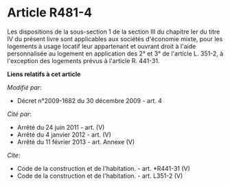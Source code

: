 # Article R481-4

Les dispositions de la sous-section 1 de la section III du chapitre Ier du titre IV du présent livre sont applicables aux
sociétés d'économie mixte, pour les logements à usage locatif leur appartenant et ouvrant droit à l'aide personnalisée au
logement en application des 2° et 3° de l'article L. 351-2, à l'exception des logements prévus à l'article R. 441-31.

**Liens relatifs à cet article**

_Modifié par_:

  - Décret n°2009-1682 du 30 décembre 2009 - art. 4

_Cité par_:

  - Arrêté du 24 juin 2011 - art. (V)
  - Arrêté du 4 janvier 2012 - art. (V)
  - Arrêté du 11 février 2013 - art. Annexe (V)

_Cite_:

  - Code de la construction et de l'habitation. - art. *R441-31 (V)
  - Code de la construction et de l'habitation. - art. L351-2 (V)
